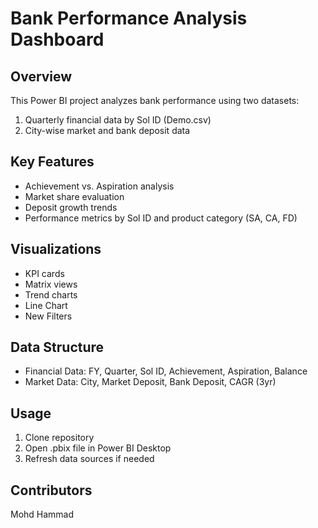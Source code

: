 # Bank Performance Analysis Dashboard

## Overview
This Power BI project analyzes bank performance using two datasets:
1. Quarterly financial data by Sol ID (Demo.csv)
2. City-wise market and bank deposit data

## Key Features
- Achievement vs. Aspiration analysis
- Market share evaluation
- Deposit growth trends
- Performance metrics by Sol ID and product category (SA, CA, FD)

## Visualizations
- KPI cards
- Matrix views
- Trend charts
- Line Chart
- New Filters


## Data Structure
- Financial Data: FY, Quarter, Sol ID, Achievement, Aspiration, Balance
- Market Data: City, Market Deposit, Bank Deposit, CAGR (3yr)

## Usage
1. Clone repository
2. Open .pbix file in Power BI Desktop
3. Refresh data sources if needed

## Contributors
Mohd Hammad
